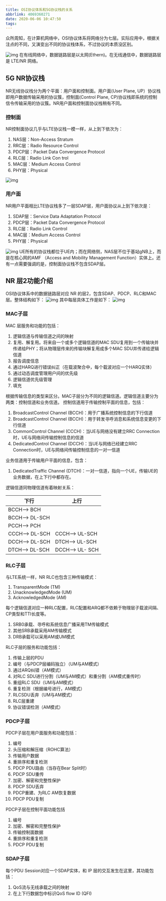 ```yaml
---
title: OSI协议体系和5G协议栈的关系
abbrlink: 4069360271
date: 2020-06-06 10:47:50
tags:
---
```

众所周知，在计算机网络中，OSI协议体系将网络分为七层。实际应用中，根据关注点的不同，又演变出不同的协议栈体系，不过协议的本质没区别。
<!--more-->
![img](../img/5G-OSI-01.png)
在有线网络中，数据链路层是以太网(Ethern)。在无线通信中，数据链路层是 LTE/NR 网络。

## 5G NR协议栈
NR无线协议栈分为两个平面：用户面和控制面。用户面(User Plane, UP）协议栈即用户数据传输采用的协议簇，控制面(Control Plane, CP)协议栈即系统的控制信令传输采用的协议簇。NR用户面和控制面协议栈稍有不同。

### 控制面
NR控制面协议几乎与LTE协议栈一模一样，从上到下依次为：
1. NAS层：Non-Access Stratum
2. RRC层：Radio Resource Control
3. PDCP层：Packet Data Convergence Protocol
4. RLC层：Radio Link Con trol
5. MAC层：Medium Access Control
6. PHY层：Physical

![img](../img/5G-OSI-04.png)

### 用户面
NR用户平面相比LTE协议栈多了一层SDAP层，用户面协议从上到下依次是：
1. SDAP层：Service Data Adaptation Protocol
2. PDCP层：Packet Data Convergence Protocol
3. RLC层：Radio Link Control
4. MAC层：Medium Access Control
5. PHY层：Physical

![img](../img/5G-OSI-03.png)
UE所有的协议栈都位于UE内；而在网络侧，NAS层不位于基站gNB上，而是在核心网的AMF （Access and Mobility Management Function）实体上。还有一点需要强调的是，控制面协议栈不包含SDAP层。


## NR 层2功能介绍
OSI协议体系中的数据链路层对应 NR 的层2，包含SDAP、PDCP、RLC和MAC层。整体结构如下：
![img](../img/5G-OSI-02.png)
其中每层具体工作是如下：
![img](../img/5G-OSI-05.png)


### MAC子层
MAC 层服务和功能的包括：
1. 逻辑信道与传输信道之间的映射
2. 复用、解复用。将来自一个或多个逻辑信道的MAC SDU复用到一个传输块并传递给PHY；将从物理层传来的传输块解复用成多个MAC SDU并传递给逻辑信道
3. 报告调度信息
4. 通过HARQ进行错误纠正（在载波聚合中，每个载波对应一个HARQ实体）
5. 通过动态调度管理用户间的优先级
6. 逻辑信道优先级管理
7. 填充

根据传输信息的类型来区分。MAC子层分为不同的逻辑信道。逻辑信道主要分为两类：控制信道和业务信道。
控制信道用于传输控制平面的信息，包括：
1. BroadcastControl Channel (BCCH)：用于广播系统控制信息的下行信道
2. BroadcastControl Channel (BCCH)：用于转发寻呼消息和系统信息变更的下行信道
3. CommonControl Channel (CCCH)：当UE与网络没有建立RRC Connection时，UE与网络间传输控制信息的信道
4. DedicatedControl Channel (DCCH)：当UE与网络已经建立RRC Connection时，UE与网络间传输控制信息的一对一信道

业务信道用于传输用户平面的信息，包含：
1. DedicatedTraffic Channel (DTCH)：一对一信道，指向一个UE，传输UE的业务数据，在上下行中都存在。

逻辑信道同物理信道有着映射关系：

| 下行  | 上行 |
| --- | --- |
| BCCH–> BCH | |
| BCCH–> DL-SCH | |  
| PCCH–> PCH    |  |
| CCCH–> DL-SCH | CCCH–> UL-SCH |
| DCCH–> DL-SCH | DTCH–> UL-SCH |
| DTCH–> DL-SCH | DCCH–> UL- SCH |  

### RLC子层
与LTE系统一样，NR RLC也包含三种传输模式：
1. TransparentMode (TM)
2. UnacknowledgedMode (UM)
3. AcknowledgedMode (AM)

每个逻辑信道对应一种RLC配置，RLC配置和ARQ都不依赖于物理层子载波间隔、CP类型和TTI长度等。
1. SRB0承载、寻呼和系统信息广播采用TM传输模式
2. 其他SRB承载采用AM传输模式
3. DRB承载可以采用AM或UM模式


RLC子层的服务和功能包括：
1. 传输上层的PDU
2. 编号（与PDCP层编码独立）（UM与AM模式）
3. 通过ARQ纠错（AM模式）
4. 对RLC SDU进行分割（UM与AM模式）和重分割（AM模式重传时）
5. 重组RLC SDU（UM与AM模式）
6. 重复检测（根据编号进行，AM模式）
7. RLCSDU丢弃（UM与AM模式）
8. RLC层重建
9. 协议错误检测（AM模式）

### PDCP子层
PDCP子层在用户面服务和功能包括：
1. 编号
2. 头压缩和解压缩（ROHC算法）
3. 传输用户数据
4. 重排序和重复检测
5. PDCP PDU路由（当存在Bear Split时）
6. PDCP SDU重传
7. 加密、解密和完整性保护
8. PDCP SDU丢弃
9. PDCP重建、为RLC AM恢复数据
10. PDCP PDU复制

PDCP子层在控制平面功能包括
1. 编号
2. 加密、解密和完整性保护
3. 传输控制面数据
4. 重排序和重复检测
5. PDCP PDU复制

### SDAP子层
每个PDU Session对应一个SDAP实体，和 IP 层的交互发生在这里，其功能包括：
1. QoS流与无线承载之间的映射
2. 在上下行数据包中标识QoS flow ID (QFI)